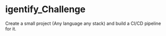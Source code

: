 # igentify_Challenge
Create a small project (Any language any stack) and build a CI/CD pipeline for it.

